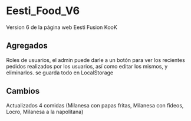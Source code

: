 # Eesti_Food_V6

Version 6 de la página web Eesti Fusion KooK

## Agregados
Roles de usuarios, el admin puede darle a un botón para ver los recientes pedidos realizados por los usuarios, así como editar los mismos, y eliminarlos.
se guarda todo en LocalStorage

## Cambios
Actualizados 4 comidas
(Milanesa con papas fritas, Milanesa con fideos, Locro, Milanesa a la napolitana)
